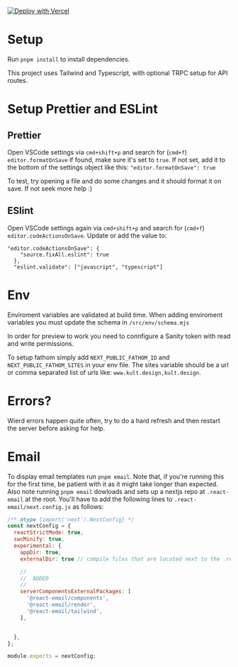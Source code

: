 [![Deploy with Vercel](https://vercel.com/button)](https://vercel.com/new/clone?repository-url=http%3A%2F%2Fgithub.com%2FGuerrilla-Interactive%2Fstarter-lun&env=NEXT_PUBLIC_SITE_NAME&envDescription=You%20may%20set%20this%20to%20some%20random%20value%20and%20correct%20it%20when%20you%20need%20the%20appropriate%20service%20to%20work&integration-ids=oac_hb2LITYajhRQ0i4QznmKH7gx)


# Setup

Run `pnpm install` to install dependencies.

This project uses Tailwind and Typescript, with optional TRPC setup for API routes.

# Setup Prettier and ESLint

## Prettier

Open VSCode settings via `cmd+shift+p` and search for (`cmd+f`) `editor.formatOnSave` if found, make sure it's set to `true`. If not set, add it to the bottom of the settings object like this: `"editor.formatOnSave": true`

To test, try opening a file and do some changes and it should format it on save. If not seek more help :)

## ESlint

Open VSCode settings again via `cmd+shift+p` and search for (`cmd+f`) `editor.codeActionsOnSave`. Update or add the value to:

```
"editor.codeActionsOnSave": {
    "source.fixAll.eslint": true
  },
  "eslint.validate": ["javascript", "typescript"]
```

# Env

Enviroment variables are validated at build time. When adding enviroment variables you must update the schema in `/src/env/schema.mjs`

In order for preview to work you need to connfigure a Sanity token with read and write permissions.

To setup fathom simply add `NEXT_PUBLIC_FATHOM_ID` and `NEXT_PUBLIC_FATHOM_SITES` in your env file. The sites variable should be a url or comma separated list of urls like: `www.kult.design,kult.design`.

# Errors?

Wierd errors happen quite often, try to do a hard refresh and then restart the server before asking for help.

# Email

To display email templates run `pnpm email`. Note that, if you're running this for the first time, be patient with it as it might take longer than expected. Also note running `pnpm email` dowloads and sets up
a nextjs repo at `.react-email` at the root. You'll have to add the following lines to `.react-email/next.config.js` as follows:
```js
/** @type {import('next').NextConfig} */
const nextConfig = {
  reactStrictMode: true,
  swcMinify: true,
  experimental: {
    appDir: true,
    externalDir: true // compile files that are located next to the .react-email directory

    // 
    //  ADDED 
    // 
    serverComponentsExternalPackages: [
      '@react-email/components',
      '@react-email/render',
      '@react-email/tailwind',
    ],


  },
};

module.exports = nextConfig;
```


